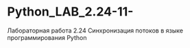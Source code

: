 # Python_LAB_2.24-11-
Лабораторная работа 2.24 Синхронизация потоков в языке программирования Python
